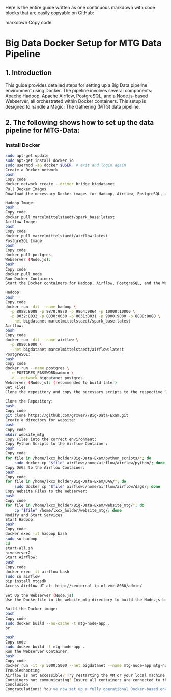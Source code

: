 Here is the entire guide written as one continuous markdown with code blocks that are easily copyable on GitHub:

markdown
Copy code
# Big Data Docker Setup for MTG Data Pipeline

## 1. Introduction
This guide provides detailed steps for setting up a Big Data pipeline environment using Docker. The pipeline involves several components: Apache Hadoop, Apache Airflow, PostgreSQL, and a Node.js-based Webserver, all orchestrated within Docker containers. This setup is designed to handle a Magic: The Gathering (MTG) data pipeline.

## 2. The following shows how to set up the data pipeline for MTG-Data:

### Install Docker
```bash
sudo apt-get update
sudo apt-get install docker.io
sudo usermod -aG docker $USER  # exit and login again
Create a Docker network
bash
Copy code
docker network create --driver bridge bigdatanet
Pull Docker Images
Download the necessary Docker images for Hadoop, Airflow, PostgreSQL, and the Webserver (Node.js):

Hadoop Image:
bash
Copy code
docker pull marcelmittelstaedt/spark_base:latest
Airflow Image:
bash
Copy code
docker pull marcelmittelstaedt/airflow:latest
PostgreSQL Image:
bash
Copy code
docker pull postgres
Webserver (Node.js):
bash
Copy code
docker pull node
Run Docker Containers
Start the Docker containers for Hadoop, Airflow, PostgreSQL, and the Webserver. Each component will run in its own container.

Hadoop:
bash
Copy code
docker run -dit --name hadoop \
  -p 8088:8088 -p 9870:9870 -p 9864:9864 -p 10000:10000 \
  -p 8032:8032 -p 8030:8030 -p 8031:8031 -p 9000:9000 -p 8888:8888 \
  --net bigdatanet marcelmittelstaedt/spark_base:latest
Airflow:
bash
Copy code
docker run -dit --name airflow \
  -p 8080:8080 \
  --net bigdatanet marcelmittelstaedt/airflow:latest
PostgreSQL:
bash
Copy code
docker run --name postgres \
  -e POSTGRES_PASSWORD=admin \
  -d --network bigdatanet postgres
Webserver (Node.js): (recommended to build later)
Get Files
Clone the repository and copy the necessary scripts to the respective Docker containers.

Clone the Repository:
bash
Copy code
git clone https://github.com/grxver7/Big-Data-Exam.git
Create a directory for website:
bash
Copy code
mkdir website_mtg
Copy Files into the correct environment:
Copy Python Scripts to the Airflow Container:
bash
Copy code
for file in /home/lxcx_holder/Big-Data-Exam/python_scripts/*; do
    sudo docker cp "$file" airflow:/home/airflow/airflow/python/; done
Copy DAGs to the Airflow Container:
bash
Copy code
for file in /home/lxcx_holder/Big-Data-Exam/DAG/*; do
    sudo docker cp "$file" airflow:/home/airflow/airflow/dags/; done
Copy Website Files to the Webserver:
bash
Copy code
for file in /home/lxcx_holder/Big-Data-Exam/website_mtg/*; do
    cp "$file" /home/lxcx_holder/website_mtg/; done
Modify and Start Services
Start Hadoop:
bash
Copy code
docker exec -it hadoop bash
sudo su hadoop
cd
start-all.sh
hiveserver2
Start Airflow:
bash
Copy code
docker exec -it airflow bash
sudo su airflow
pip install mtgsdk
Access Airflow UI at: http://<external-ip-of-vm>:8080/admin/

Set Up the Webserver (Node.js)
Use the Dockerfile in the website_mtg directory to build the Node.js-based webserver.

Build the Docker image:
bash
Copy code
sudo docker build --no-cache -t mtg-node-app .
or

bash
Copy code
sudo docker build -t mtg-node-app .
Run the Webserver Container:
bash
Copy code
docker run -it -p 5000:5000 --net bigdatanet --name mtg-node-app mtg-node-app
Troubleshooting
Airflow is not accessible? Try restarting the VM or your local machine.
Containers not communicating? Ensure all containers are connected to the bigdatanet network.
Conclusion
Congratulations! You've now set up a fully operational Docker-based environment for the MTG data pipeline. With Hadoop, Airflow, PostgreSQL, and a Node.js Webserver running in isolated containers, your pipeline is both scalable and easy to manage. You can now begin processing and managing MTG data effectively in your Big Data ecosystem.
